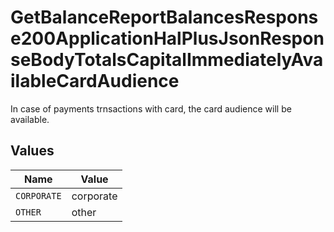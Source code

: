 # GetBalanceReportBalancesResponse200ApplicationHalPlusJsonResponseBodyTotalsCapitalImmediatelyAvailableCardAudience

In case of payments trnsactions with card, the card audience will be available.


## Values

| Name        | Value       |
| ----------- | ----------- |
| `CORPORATE` | corporate   |
| `OTHER`     | other       |
